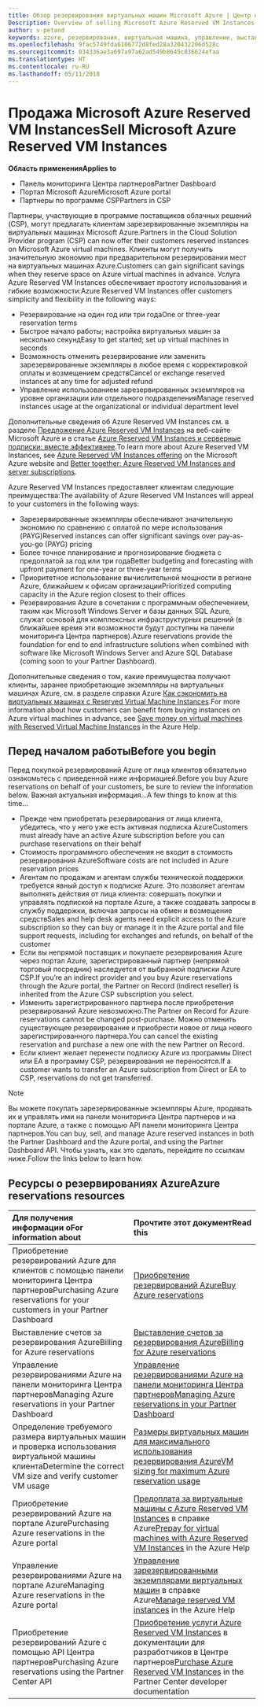 ```yaml
---
title: Обзор резервирования виртуальных машин Microsoft Azure | Центр партнеров
Description: Overview of selling Microsoft Azure Reserved VM Instances in CSP.
author: v-petand
keywords: azure, резервирования, виртуальная машина, управление, выставление счетов, приобретение, Azure RI, Azure Reserved VM Instances
ms.openlocfilehash: 9fac5749fda6106772d8fed28a320432206d528c
ms.sourcegitcommit: 034336ae3a697a97a62ad549b8645c836624efaa
ms.translationtype: HT
ms.contentlocale: ru-RU
ms.lasthandoff: 05/11/2018
---
```

# <a name="sell-microsoft-azure-reserved-vm-instances"></a><span data-ttu-id="a582b-103">Продажа Microsoft Azure Reserved VM Instances</span><span class="sxs-lookup"><span data-stu-id="a582b-103">Sell Microsoft Azure Reserved VM Instances</span></span> 

**<span data-ttu-id="a582b-104">Область применения</span><span class="sxs-lookup"><span data-stu-id="a582b-104">Applies to</span></span>**

-  <span data-ttu-id="a582b-105">Панель мониторинга Центра партнеров</span><span class="sxs-lookup"><span data-stu-id="a582b-105">Partner Dashboard</span></span>
-  <span data-ttu-id="a582b-106">Портал Microsoft Azure</span><span class="sxs-lookup"><span data-stu-id="a582b-106">Microsoft Azure portal</span></span>
-  <span data-ttu-id="a582b-107">Партнеры по программе CSP</span><span class="sxs-lookup"><span data-stu-id="a582b-107">Partners in CSP</span></span>

<span data-ttu-id="a582b-108">Партнеры, участвующие в программе поставщиков облачных решений (CSP), могут предлагать клиентам зарезервированные экземпляры на виртуальных машинах Microsoft Azure.</span><span class="sxs-lookup"><span data-stu-id="a582b-108">Partners in the Cloud Solution Provider program (CSP) can now offer their customers reserved instances on Microsoft Azure virtual machines.</span></span> <span data-ttu-id="a582b-109">Клиенты могут получить значительную экономию при предварительном резервировании мест на виртуальных машинах Azure.</span><span class="sxs-lookup"><span data-stu-id="a582b-109">Customers can gain significant savings when they reserve space on Azure virtual machines in advance.</span></span> <span data-ttu-id="a582b-110">Услуга Azure Reserved VM Instances обеспечивает простоту использования и гибкие возможности:</span><span class="sxs-lookup"><span data-stu-id="a582b-110">Azure Reserved VM Instances offer customers simplicity and flexibility in the following ways:</span></span>

-   <span data-ttu-id="a582b-111">Резервирование на один год или три года</span><span class="sxs-lookup"><span data-stu-id="a582b-111">One or three-year reservation terms</span></span> 
-   <span data-ttu-id="a582b-112">Быстрое начало работы; настройка виртуальных машин за несколько секунд</span><span class="sxs-lookup"><span data-stu-id="a582b-112">Easy to get started; set up virtual machines in seconds</span></span> 
-   <span data-ttu-id="a582b-113">Возможность отменить резервирование или заменить зарезервированные экземпляры в любое время с корректировкой оплаты и возмещением средств</span><span class="sxs-lookup"><span data-stu-id="a582b-113">Cancel or exchange reserved instances at any time for adjusted refund</span></span> 
-   <span data-ttu-id="a582b-114">Управление использованием зарезервированных экземпляров на уровне организации или отдельного подразделения</span><span class="sxs-lookup"><span data-stu-id="a582b-114">Manage reserved instances usage at the organizational or individual department level</span></span> 

<span data-ttu-id="a582b-115">Дополнительные сведения об Azure Reserved VM Instances см. в разделе [Предложение Azure Reserved VM Instances](https://azure.microsoft.com/pricing/reserved-vm-instances/) на веб-сайте Microsoft Azure и в статье [Azure Reserved VM Instances и серверные подписки: вместе эффективнее](https://blogs.partner.microsoft.com/mpn/better-together-azure-reserved-instances-server-subscriptions/).</span><span class="sxs-lookup"><span data-stu-id="a582b-115">To learn more about Azure Reserved VM Instances, see [Azure Reserved VM Instances offering](https://azure.microsoft.com/pricing/reserved-vm-instances/) on the Microsoft Azure website and [Better together: Azure Reserved VM Instances and server subscriptions](https://blogs.partner.microsoft.com/mpn/better-together-azure-reserved-instances-server-subscriptions/).</span></span>

<span data-ttu-id="a582b-116">Azure Reserved VM Instances предоставляет клиентам следующие преимущества:</span><span class="sxs-lookup"><span data-stu-id="a582b-116">The availability of Azure Reserved VM Instances will appeal to your customers in the following ways:</span></span>

-   <span data-ttu-id="a582b-117">Зарезервированные экземпляры обеспечивают значительную экономию по сравнению с оплатой по мере использования (PAYG)</span><span class="sxs-lookup"><span data-stu-id="a582b-117">Reserved instances can offer significant savings over pay-as-you-go (PAYG) pricing</span></span>
-   <span data-ttu-id="a582b-118">Более точное планирование и прогнозирование бюджета с предоплатой за год или три года</span><span class="sxs-lookup"><span data-stu-id="a582b-118">Better budgeting and forecasting with upfront payment for one-year or three-year terms</span></span> 
-   <span data-ttu-id="a582b-119">Приоритетное использование вычислительной мощности в регионе Azure, ближайшем к офисам организации</span><span class="sxs-lookup"><span data-stu-id="a582b-119">Prioritized computing capacity in the Azure region closest to their offices</span></span>  
-   <span data-ttu-id="a582b-120">Резервирования Azure в сочетании с программным обеспечением, таким как Microsoft Windows Server и базы данных SQL Azure, служат основой для комплексных инфраструктурных решений (в ближайшее время эти возможности будут доступны на панели мониторинга Центра партнеров).</span><span class="sxs-lookup"><span data-stu-id="a582b-120">Azure reservations provide the foundation for end to end infrastructure solutions when combined with software like Microsoft Windows Server and Azure SQL Database (coming soon to your Partner Dashboard).</span></span>   

<span data-ttu-id="a582b-121">Дополнительные сведения о том, какие преимущества получают клиенты, заранее приобретающие экземпляры на виртуальных машинах Azure, см. в разделе справки Azure [Как сэкономить на виртуальных машинах с Reserved Virtual Machine Instances](https://docs.microsoft.com/azure/billing/billing-save-compute-costs-reservations).</span><span class="sxs-lookup"><span data-stu-id="a582b-121">For more information about how customers can benefit from buying instances on Azure virtual machines in advance, see [Save money on virtual machines with Reserved Virtual Machine Instances](https://docs.microsoft.com/azure/billing/billing-save-compute-costs-reservations) in the Azure Help.</span></span>

## <a name="before-you-begin"></a><span data-ttu-id="a582b-122">Перед началом работы</span><span class="sxs-lookup"><span data-stu-id="a582b-122">Before you begin</span></span>

<span data-ttu-id="a582b-123">Перед покупкой резервирований Azure от лица клиентов обязательно ознакомьтесь с приведенной ниже информацией.</span><span class="sxs-lookup"><span data-stu-id="a582b-123">Before you buy Azure reservations on behalf of your customers, be sure to review the information below.</span></span> <span data-ttu-id="a582b-124">Важная актуальная информация...</span><span class="sxs-lookup"><span data-stu-id="a582b-124">A few things to know at this time…</span></span>

-   <span data-ttu-id="a582b-125">Прежде чем приобретать резервирования от лица клиента, убедитесь, что у него уже есть активная подписка Azure</span><span class="sxs-lookup"><span data-stu-id="a582b-125">Customers must already have an active Azure subscription before you can purchase reservations on their behalf</span></span>  
-   <span data-ttu-id="a582b-126">Стоимость программного обеспечения не входит в стоимость резервирования Azure</span><span class="sxs-lookup"><span data-stu-id="a582b-126">Software costs are not included in Azure reservation prices</span></span> 
-   <span data-ttu-id="a582b-127">Агентам по продажам и агентам службы технической поддержки требуется явный доступ к подписке Azure. Это позволяет агентам выполнять действия от лица клиента: совершать покупки и управлять подпиской на портале Azure, а также создавать запросы в службу поддержки, включая запросы на обмен и возмещение средств</span><span class="sxs-lookup"><span data-stu-id="a582b-127">Sales and help desk agents need explicit access to the Azure subscription so they can buy or manage it in the Azure portal and file support requests, including for exchanges and refunds, on behalf of the customer</span></span>  
-   <span data-ttu-id="a582b-128">Если вы непрямой поставщик и покупаете резервирования Azure через портал Azure, зарегистрированный партнер (непрямой торговый посредник) наследуется от выбранной подписки Azure CSP.</span><span class="sxs-lookup"><span data-stu-id="a582b-128">If you’re an indirect provider and you buy Azure reservations through the Azure portal, the Partner on Record (indirect reseller) is inherited from the Azure CSP subscription you select.</span></span> 
-   <span data-ttu-id="a582b-129">Изменить зарегистрированного партнера после приобретения резервирований Azure невозможно.</span><span class="sxs-lookup"><span data-stu-id="a582b-129">The Partner on Record for Azure reservations cannot be changed post-purchase.</span></span> <span data-ttu-id="a582b-130">Можно отменить существующее резервирование и приобрести новое от лица нового зарегистрированного партнера.</span><span class="sxs-lookup"><span data-stu-id="a582b-130">You can cancel the existing reservation and purchase a new one with the new Partner on Record.</span></span> 
-   <span data-ttu-id="a582b-131">Если клиент желает перенести подписку Azure из программы Direct или EA в программу CSP, резервирования не переносятся.</span><span class="sxs-lookup"><span data-stu-id="a582b-131">If a customer wants to transfer an Azure subscription from Direct or EA to CSP, reservations do not get transferred.</span></span> 

>[!NOTE]
> <span data-ttu-id="a582b-132">Вы можете покупать зарезервированные экземпляры Azure, продавать их и управлять ими на панели мониторинга Центра партнеров и на портале Azure, а также с помощью API панели мониторинга Центра партнеров.</span><span class="sxs-lookup"><span data-stu-id="a582b-132">You can buy, sell, and manage Azure reserved instances in both the Partner Dashboard and the Azure portal, and using the Partner Dashboard API.</span></span> <span data-ttu-id="a582b-133">Чтобы узнать, как это сделать, перейдите по ссылкам ниже.</span><span class="sxs-lookup"><span data-stu-id="a582b-133">Follow the links below to learn how.</span></span> 

## <a name="azure-reservations-resources"></a><span data-ttu-id="a582b-134">Ресурсы о резервированиях Azure</span><span class="sxs-lookup"><span data-stu-id="a582b-134">Azure reservations resources</span></span>
|**<span data-ttu-id="a582b-135">Для получения информации о</span><span class="sxs-lookup"><span data-stu-id="a582b-135">For information about</span></span>**   |**<span data-ttu-id="a582b-136">Прочтите этот документ</span><span class="sxs-lookup"><span data-stu-id="a582b-136">Read this</span></span>**    |
|:-----------------------------|:-----------------|
|<span data-ttu-id="a582b-137">Приобретение резервирований Azure для клиентов с помощью панели мониторинга Центра партнеров</span><span class="sxs-lookup"><span data-stu-id="a582b-137">Purchasing Azure reservations for your customers in your Partner Dashboard</span></span>   |[<span data-ttu-id="a582b-138">Приобретение резервирований Azure</span><span class="sxs-lookup"><span data-stu-id="a582b-138">Buy Azure reservations</span></span>](azure-reservations-buying.md)
|<span data-ttu-id="a582b-139">Выставление счетов за резервирования Azure</span><span class="sxs-lookup"><span data-stu-id="a582b-139">Billing for Azure reservations</span></span>   |[<span data-ttu-id="a582b-140">Выставление счетов за резервирования Azure</span><span class="sxs-lookup"><span data-stu-id="a582b-140">Billing for Azure reservations</span></span>](azure-reservations-billing.md)   |
|<span data-ttu-id="a582b-141">Управление резервированиями Azure на панели мониторинга Центра партнеров</span><span class="sxs-lookup"><span data-stu-id="a582b-141">Managing Azure reservations in your Partner Dashboard</span></span> | [<span data-ttu-id="a582b-142">Управление резервированиями Azure на панели мониторинга Центра партнеров</span><span class="sxs-lookup"><span data-stu-id="a582b-142">Managing Azure reservations in your Partner Dashboard</span></span>](azure-reservations-manage.md)
|<span data-ttu-id="a582b-143">Определение требуемого размера виртуальных машин и проверка использования виртуальной машины клиента</span><span class="sxs-lookup"><span data-stu-id="a582b-143">Determine the correct VM size and verify customer VM usage</span></span>   |[<span data-ttu-id="a582b-144">Размеры виртуальных машин для максимального использования резервирования Azure</span><span class="sxs-lookup"><span data-stu-id="a582b-144">VM sizing for maximum Azure reservation usage</span></span>](azure-usage.md)   |
|<span data-ttu-id="a582b-145">Приобретение резервирований Azure на портале Azure</span><span class="sxs-lookup"><span data-stu-id="a582b-145">Purchasing Azure reservations in the Azure portal</span></span> | <span data-ttu-id="a582b-146">[Предоплата за виртуальные машины с Azure Reserved VM Instances](https://docs.microsoft.com/azure/virtual-machines/windows/prepay-reserved-vm-instances) в справке Azure</span><span class="sxs-lookup"><span data-stu-id="a582b-146">[Prepay for virtual machines with Azure Reserved VM Instances](https://docs.microsoft.com/azure/virtual-machines/windows/prepay-reserved-vm-instances) in the Azure Help</span></span> |
|<span data-ttu-id="a582b-147">Управление резервированиями Azure на портале Azure</span><span class="sxs-lookup"><span data-stu-id="a582b-147">Managing Azure reservations in the Azure portal</span></span>   |<span data-ttu-id="a582b-148">[Управление зарезервированными экземплярами виртуальных машин](https://docs.microsoft.com/azure/billing/billing-manage-reserved-vm-instance) в справке Azure</span><span class="sxs-lookup"><span data-stu-id="a582b-148">[Manage reserved VM instances](https://docs.microsoft.com/azure/billing/billing-manage-reserved-vm-instance) in the Azure Help</span></span>  |
|<span data-ttu-id="a582b-149">Приобретение резервирований Azure с помощью API Центра партнеров</span><span class="sxs-lookup"><span data-stu-id="a582b-149">Purchasing Azure reservations using the Partner Center API</span></span> | <span data-ttu-id="a582b-150">[Приобретение услуги Azure Reserved VM Instances](https://docs.microsoft.com/partner-center/develop/purchase-azure-reserved-vm-instances) в документации для разработчиков в Центре партнеров</span><span class="sxs-lookup"><span data-stu-id="a582b-150">[Purchase Azure Reserved VM Instances](https://docs.microsoft.com/partner-center/develop/purchase-azure-reserved-vm-instances) in the Partner Center developer documentation</span></span>

 

